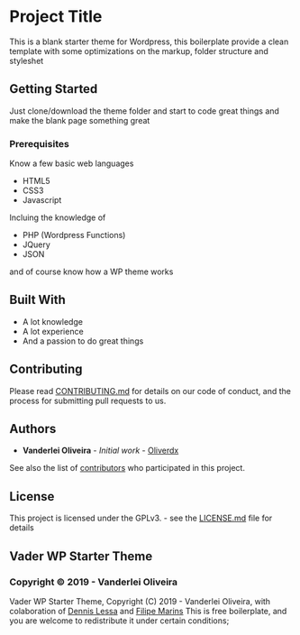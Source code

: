 # Project Title

This is a blank starter theme for Wordpress, this boilerplate provide a clean template with some optimizations on the markup, folder structure and styleshet

## Getting Started

Just clone/download the theme folder and start to code great things and make the blank page something great

### Prerequisites

Know a few basic web languages

* HTML5
* CSS3
* Javascript

Incluing the knowledge of 

* PHP (Wordpress Functions)
* JQuery
* JSON

and of course know how a WP theme works


## Built With

* A lot knowledge
* A lot experience
* And a passion to do great things

## Contributing

Please read [CONTRIBUTING.md](https://github.com/Oliverdx/Vader-WP-Starter-Theme/blob/master/COLABORATING.md) for details on our code of conduct, and the process for submitting pull requests to us.

## Authors

* **Vanderlei Oliveira** - *Initial work* - [Oliverdx](https://github.com/oliverdx)

See also the list of [contributors](https://github.com/Oliverdx/Vader-WP-Starter-Theme/graphs/contributors) who participated in this project.

## License

This project is licensed under the GPLv3. - see the [LICENSE.md](LICENSE.md) file for details


## Vader WP Starter Theme
### Copyright © 2019 - Vanderlei Oliveira

Vader WP Starter Theme, Copyright (C) 2019 - Vanderlei Oliveira,
with colaboration of [Dennis Lessa](https://www.linkedin.com/in/dennis-lessa-5643716b/) and [Filipe Marins](https://github.com/filipemarins)
This is free boilerplate, and you are welcome to redistribute it under certain conditions;
